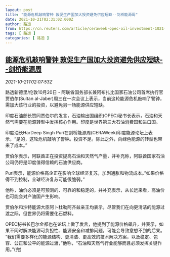 ```yaml
---
layout: post
title: "能源危机敲响警钟 敦促生产国加大投资避免供应短缺--剑桥能源周"
date: 2021-10-21T02:31:02.000Z
author: 路透
from: https://cn.reuters.com/article/ceraweek-opec-oil-investment-1021-idCNKBS2HB05Q
tags: [ 路透 ]
categories: [ 路透 ]
---
```

<!--1634783462000-->
[能源危机敲响警钟 敦促生产国加大投资避免供应短缺--剑桥能源周](https://cn.reuters.com/article/ceraweek-opec-oil-investment-1021-idCNKBS2HB05Q)
------

<div>
<div><i>2021-10-21T02:07:53Z</i></div><p>路透新德里/伦敦10月20日 - 阿联酋国务部长兼阿布扎比国家石油公司首席执行官贾伯尔(Sultan al-Jaber)周三在一次会议上表示，当前这轮能源危机敲响了警钟，需加大该行业的投资，以避免另一场能源供应短缺。</p><p>印度石油部长赞同贾伯尔的发言，石油输出国组织(OPEC)秘书长表示，石油和天然气需要在能源转型中发挥核心作用。印度是世界第三大石油消费国和进口国。</p><p>印度油长HarDeep Singh Puri在剑桥能源周(CERAWeek)印度能源论坛上表示，“是的，这轮危机敲响了警钟。投资不足。除此之外，向绿色能源的转型也带来了成本。”</p><p>贾伯尔表示，阿联酋正在投资提高石油和天然气产量，并补充称，阿联酋国家石油公司仍将是印度值得信赖的石油供应商。</p><p>Puri表示，能源价格高企正在影响全球经济复苏，加剧通胀和物流成本。”如果价格得不到控制，全球经济复苏可能很脆弱。”</p><p>他称，油价必须是可预测的、可靠的和稳定的，并补充表示，从长远来看，高油价也可能会对产油国产生影响。</p><p>贾伯尔和沙特能源大臣阿卜杜勒阿齐兹亲王均表示，尽管我们在向更清洁的能源过渡之际，但世界仍将需要化石燃料。</p><p>OPEC秘书长巴尔金都也在论坛上做了发言，他提到了能源价格飙升，并表示，如果不同时解决能源可负担性、能源安全和减排问题，可能会导致意想不到的后果。 “我们需要多样化的能源结构、更清洁、更高效的技术解决方案，以及稳定、包容、公正和公平的能源过渡，”他称，“石油和天然气行业能够而且必须发挥关键作用。”(完)</p>
</div>
